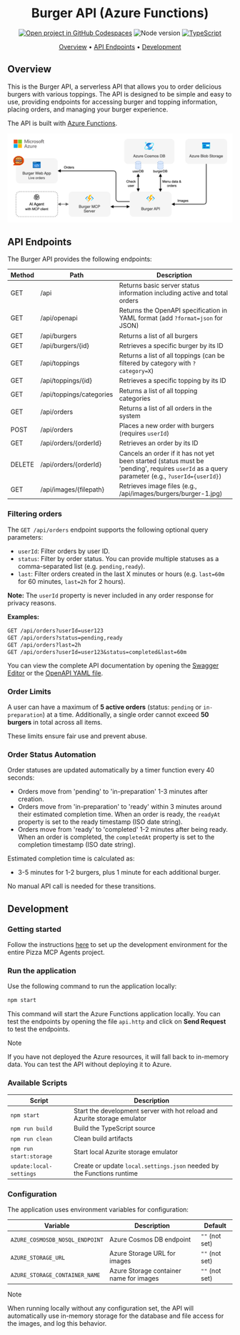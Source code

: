 <div align="center">

# Burger API (Azure Functions)

[![Open project in GitHub Codespaces](https://img.shields.io/badge/Codespaces-Open-blue?style=flat-square&logo=github)](https://codespaces.new/Microsoft/mcp-agent-langchainjs?hide_repo_select=true&ref=main&quickstart=true)
![Node version](https://img.shields.io/badge/Node.js->=20-3c873a?style=flat-square)
[![TypeScript](https://img.shields.io/badge/TypeScript-blue?style=flat-square&logo=typescript&logoColor=white)](https://www.typescriptlang.org)

[Overview](#overview) • [API Endpoints](#api-endpoints) • [Development](#development)

</div>

## Overview

This is the Burger API, a serverless API that allows you to order delicious burgers with various toppings. The API is designed to be simple and easy to use, providing endpoints for accessing burger and topping information, placing orders, and managing your burger experience.

The API is built with [Azure Functions](https://learn.microsoft.com/azure/azure-functions/functions-overview?pivots=programming-language-javascript).

<div align="center">
  <img src="../../docs/images/burger-architecture.drawio.png" alt="Service architecture" />
</div>

## API Endpoints

The Burger API provides the following endpoints:

| Method | Path                     | Description                                                                                                                                  |
| ------ | ------------------------ | -------------------------------------------------------------------------------------------------------------------------------------------- |
| GET    | /api                     | Returns basic server status information including active and total orders                                                                    |
| GET    | /api/openapi             | Returns the OpenAPI specification in YAML format (add `?format=json` for JSON)                                                               |
| GET    | /api/burgers             | Returns a list of all burgers                                                                                                                |
| GET    | /api/burgers/{id}        | Retrieves a specific burger by its ID                                                                                                        |
| GET    | /api/toppings            | Returns a list of all toppings (can be filtered by category with `?category=X`)                                                                |
| GET    | /api/toppings/{id}       | Retrieves a specific topping by its ID                                                                                                       |
| GET    | /api/toppings/categories | Returns a list of all topping categories                                                                                                     |
| GET    | /api/orders              | Returns a list of all orders in the system                                                                                                   |
| POST   | /api/orders              | Places a new order with burgers (requires `userId`)                                                                                          |
| GET    | /api/orders/{orderId}    | Retrieves an order by its ID                                                                                                                 |
| DELETE | /api/orders/{orderId}    | Cancels an order if it has not yet been started (status must be 'pending', requires `userId` as a query parameter (e.g., `?userId={userId}`) |
| GET    | /api/images/{filepath}   | Retrieves image files (e.g., /api/images/burgers/burger-1.jpg)                                                                                       |

### Filtering orders

The `GET /api/orders` endpoint supports the following optional query parameters:

- `userId`: Filter orders by user ID.
- `status`: Filter by order status. You can provide multiple statuses as a comma-separated list (e.g. `pending,ready`).
- `last`: Filter orders created in the last X minutes or hours (e.g. `last=60m` for 60 minutes, `last=2h` for 2 hours).

**Note:** The `userId` property is never included in any order response for privacy reasons.

**Examples:**

```
GET /api/orders?userId=user123
GET /api/orders?status=pending,ready
GET /api/orders?last=2h
GET /api/orders?userId=user123&status=completed&last=60m
```

You can view the complete API documentation by opening the [Swagger Editor](https://editor.swagger.io/?url=http://localhost:7071/api/openapi) or the [OpenAPI YAML file](http://localhost:7071/api/openapi).

### Order Limits

A user can have a maximum of **5 active orders** (status: `pending` or `in-preparation`) at a time. Additionally, a single order cannot exceed **50 burgers** in total across all items.

These limits ensure fair use and prevent abuse.

### Order Status Automation

Order statuses are updated automatically by a timer function every 40 seconds:

- Orders move from 'pending' to 'in-preparation' 1-3 minutes after creation.
- Orders move from 'in-preparation' to 'ready' within 3 minutes around their estimated completion time. When an order is ready, the `readyAt` property is set to the ready timestamp (ISO date string).
- Orders move from 'ready' to 'completed' 1-2 minutes after being ready. When an order is completed, the `completedAt` property is set to the completion timestamp (ISO date string).

Estimated completion time is calculated as:

- 3-5 minutes for 1-2 burgers, plus 1 minute for each additional burger.

No manual API call is needed for these transitions.

## Development

### Getting started

Follow the instructions [here](../../README.md#getting-started) to set up the development environment for the entire Pizza MCP Agents project.

### Run the application

Use the following command to run the application locally:

```bash
npm start
```

This command will start the Azure Functions application locally. You can test the endpoints by opening the file `api.http` and click on **Send Request** to test the endpoints.

> [!NOTE]
> If you have not deployed the Azure resources, it will fall back to in-memory data. You can test the API without deploying it to Azure.

### Available Scripts

| Script | Description |
|--------|-------------|
| `npm start` | Start the development server with hot reload and Azurite storage emulator |
| `npm run build` | Build the TypeScript source |
| `npm run clean` | Clean build artifacts |
| `npm run start:storage` | Start local Azurite storage emulator |
| `update:local-settings` | Create or update `local.settings.json` needed by the Functions runtime |

### Configuration

The application uses environment variables for configuration:

| Variable | Description | Default |
|----------|-------------|---------|
| `AZURE_COSMOSDB_NOSQL_ENDPOINT` | Azure Cosmos DB endpoint | `""` (not set) |
| `AZURE_STORAGE_URL` | Azure Storage URL for images | `""` (not set) |
| `AZURE_STORAGE_CONTAINER_NAME` | Azure Storage container name for images | `""` (not set) |

> [!NOTE]
> When running locally without any configuration set, the API will automatically use in-memory storage for the database and file access for the images, and log this behavior.
